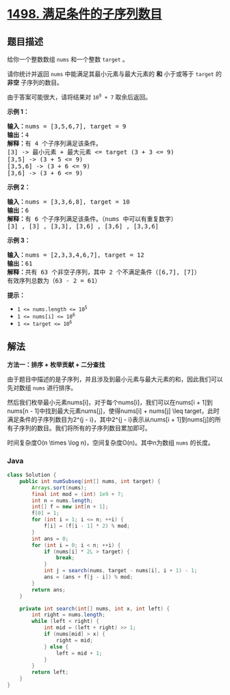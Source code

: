 # [1498. 满足条件的子序列数目](https://leetcode.cn/problems/number-of-subsequences-that-satisfy-the-given-sum-condition)

## 题目描述

<p>给你一个整数数组 <code>nums</code> 和一个整数 <code>target</code> 。</p>

<p>请你统计并返回 <code>nums</code> 中能满足其最小元素与最大元素的 <strong>和</strong> 小于或等于 <code>target</code> 的 <strong>非空</strong> 子序列的数目。</p>

<p>由于答案可能很大，请将结果对<meta charset="UTF-8" />&nbsp;<code>10<sup>9</sup>&nbsp;+ 7</code>&nbsp;取余后返回。</p>

<p><strong>示例 1：</strong></p>

<pre>
<strong>输入：</strong>nums = [3,5,6,7], target = 9
<strong>输出：</strong>4
<strong>解释：</strong>有 4 个子序列满足该条件。
[3] -&gt; 最小元素 + 最大元素 &lt;= target (3 + 3 &lt;= 9)
[3,5] -&gt; (3 + 5 &lt;= 9)
[3,5,6] -&gt; (3 + 6 &lt;= 9)
[3,6] -&gt; (3 + 6 &lt;= 9)
</pre>

<p><strong>示例 2：</strong></p>

<pre>
<strong>输入：</strong>nums = [3,3,6,8], target = 10
<strong>输出：</strong>6
<strong>解释：</strong>有 6 个子序列满足该条件。（nums 中可以有重复数字）
[3] , [3] , [3,3], [3,6] , [3,6] , [3,3,6]</pre>

<p><strong>示例 3：</strong></p>

<pre>
<strong>输入：</strong>nums = [2,3,3,4,6,7], target = 12
<strong>输出：</strong>61
<strong>解释：</strong>共有 63 个非空子序列，其中 2 个不满足条件（[6,7], [7]）
有效序列总数为（63 - 2 = 61）
</pre>

<p><strong>提示：</strong></p>

<ul>
	<li><code>1 &lt;= nums.length &lt;= 10<sup>5</sup></code></li>
	<li><code>1 &lt;= nums[i] &lt;= 10<sup>6</sup></code></li>
	<li><code>1 &lt;= target &lt;= 10<sup>6</sup></code></li>
</ul>

## 解法

**方法一：排序 + 枚举贡献 + 二分查找**

由于题目中描述的是子序列，并且涉及到最小元素与最大元素的和，因此我们可以先对数组 `nums` 进行排序。

然后我们枚举最小元素nums[i]，对于每个nums[i]，我们可以在nums[i + 1]到nums[n - 1]中找到最大元素nums[j]，使得nums[i] + nums[j] \leq target，此时满足条件的子序列数目为2^{j - i}，其中2^{j - i}表示从nums[i + 1]到nums[j]的所有子序列的数目。我们将所有的子序列数目累加即可。

时间复杂度O(n \times \log n)，空间复杂度O(n)。其中n为数组 `nums` 的长度。

### **Java**

```java
class Solution {
    public int numSubseq(int[] nums, int target) {
        Arrays.sort(nums);
        final int mod = (int) 1e9 + 7;
        int n = nums.length;
        int[] f = new int[n + 1];
        f[0] = 1;
        for (int i = 1; i <= n; ++i) {
            f[i] = (f[i - 1] * 2) % mod;
        }
        int ans = 0;
        for (int i = 0; i < n; ++i) {
            if (nums[i] * 2L > target) {
                break;
            }
            int j = search(nums, target - nums[i], i + 1) - 1;
            ans = (ans + f[j - i]) % mod;
        }
        return ans;
    }

    private int search(int[] nums, int x, int left) {
        int right = nums.length;
        while (left < right) {
            int mid = (left + right) >> 1;
            if (nums[mid] > x) {
                right = mid;
            } else {
                left = mid + 1;
            }
        }
        return left;
    }
}
```
